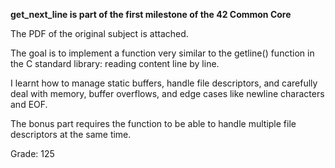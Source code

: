 **get_next_line is part of the first milestone of the 42 Common Core**

The PDF of the original subject is attached.

The goal is to implement a function very similar to the getline() function in the C standard library: reading content line by line.

I learnt how to manage static buffers, handle file descriptors, and carefully deal with memory, buffer overflows, and edge cases like newline characters and EOF.

The bonus part requires the function to be able to handle multiple file descriptors at the same time.

Grade: 125
